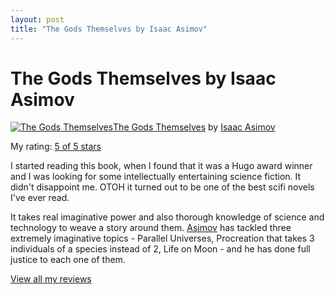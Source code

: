 ```yaml
---
layout: post
title: "The Gods Themselves by Isaac Asimov"
---
```

The Gods Themselves by Isaac Asimov
===
[![The Gods Themselves](http://ecx.images-amazon.com/images/I/51C9NNP0FKL._SX106_.jpg)][0][The Gods Themselves][0] by [Isaac Asimov][1]  
  
My rating: [5 of 5 stars][2]  
  
I started reading this book, when I found that it was a Hugo award winner and I was looking for some intellectually entertaining science fiction. It didn't disappoint me. OTOH it turned out to be one of the best scifi novels I've ever read.  
  
  
It takes real imaginative power and also thorough knowledge of science and technology to weave a story around them. [Asimov][3] has tackled three extremely imaginative topics - Parallel Universes, Procreation that takes 3 individuals of a species instead of 2, Life on Moon - and he has done full justice to each one of them.  
  
[View all my reviews][4]

[0]: http://www.goodreads.com/book/show/41821.The_Gods_Themselves
[1]: http://www.goodreads.com/author/show/16667.Isaac_Asimov
[2]: http://www.goodreads.com/review/show/202903783
[3]: http://www.goodreads.com/author/show/16667.Isaac_Asimov "Isaac Asimov"
[4]: http://www.goodreads.com/review/list/6052014-jayesh-salvi
